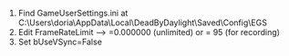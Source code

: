 1. Find GameUserSettings.ini at C:\Users\doria\AppData\Local\DeadByDaylight\Saved\Config\EGS
2. Edit FrameRateLimit --> =0.000000 (unlimited) or = 95 (for recording)
3. Set bUseVSync=False
